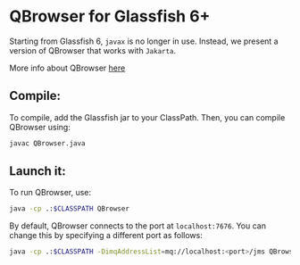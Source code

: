 # QBrowser for Glassfish 6+

Starting from Glassfish 6, `javax` is no longer in use. Instead, we present a version of QBrowser that works with `Jakarta`.

More info about QBrowser [here](https://github.com/payara/patched-src-openmq/tree/master/mq/src/share/java/examples/applications/qbrowser)

## Compile:

To compile, add the Glassfish jar to your ClassPath. Then, you can compile QBrowser using:

```bash
javac QBrowser.java
```

## Launch it:

To run QBrowser, use:

```bash
java -cp .:$CLASSPATH QBrowser
```

By default, QBrowser connects to the port at `localhost:7676`. You can change this by specifying a different port as follows:

```bash
java -cp .:$CLASSPATH -DimqAddressList=mq://localhost:<port>/jms QBrowser
```